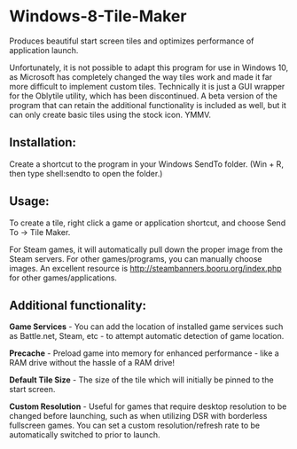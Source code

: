 # Windows-8-Tile-Maker
Produces beautiful start screen tiles and optimizes performance of application launch.

Unfortunately, it is not possible to adapt this program for use in Windows 10, as Microsoft has completely changed the way tiles work and made it far more difficult to implement custom tiles. Technically it is just a GUI wrapper for the Oblytile utility, which has been discontinued. A beta version of the program that can retain the additional functionality is included as well, but it can only create basic tiles using the stock icon. YMMV. 

## Installation: 
Create a shortcut to the program in your Windows SendTo folder. (Win + R, then type shell:sendto to open the folder.)

## Usage: 
To create a tile, right click a game or application shortcut, and choose Send To -> Tile Maker. 

For Steam games, it will automatically pull down the proper image from the Steam servers. For other games/programs, you can manually choose images. An excellent resource is http://steambanners.booru.org/index.php for other games/applications.

## Additional functionality:

**Game Services** - You can add the location of installed game services such as Battle.net, Steam, etc - to attempt automatic detection of game location.

**Precache** - Preload game into memory for enhanced performance - like a RAM drive without the hassle of a RAM drive!

**Default Tile Size** - The size of the tile which will initially be pinned to the start screen.

**Custom Resolution** - Useful for games that require desktop resolution to be changed before launching, such as when utilizing DSR with borderless fullscreen games. You can set a custom resolution/refresh rate to be automatically switched to prior to launch.
